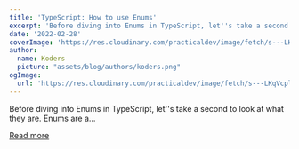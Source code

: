 ```yaml
---
title: 'TypeScript: How to use Enums'
excerpt: 'Before diving into Enums in TypeScript, let''s take a second to look at what they are.  Enums are a...'
date: '2022-02-28'
coverImage: 'https://res.cloudinary.com/practicaldev/image/fetch/s---LKqVcpl--/c_imagga_scale,f_auto,fl_progressive,h_420,q_auto,w_1000/https://dev-to-uploads.s3.amazonaws.com/uploads/articles/ol17xzz5g168ucaf6thm.jpg'
author:
  name: Koders
  picture: "assets/blog/authors/koders.png"
ogImage:
  url: 'https://res.cloudinary.com/practicaldev/image/fetch/s---LKqVcpl--/c_imagga_scale,f_auto,fl_progressive,h_420,q_auto,w_1000/https://dev-to-uploads.s3.amazonaws.com/uploads/articles/ol17xzz5g168ucaf6thm.jpg'
---
```


Before diving into Enums in TypeScript, let''s take a second to look at what they are.  Enums are a...

[Read more](https://dev.to/dailydevtips1/typescript-how-to-use-enums-2nn8)
